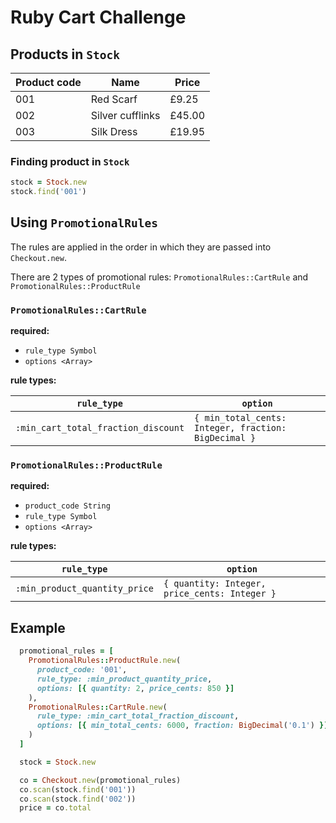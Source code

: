 # Ruby Cart Challenge

## Products in `Stock`

| Product code | Name             | Price  |
| ------------ | ---------------- | ------ |
| 001          | Red Scarf        | £9.25  |
| 002          | Silver cufflinks | £45.00 |
| 003          | Silk Dress       | £19.95 |

### Finding product in `Stock`

```ruby
stock = Stock.new
stock.find('001')
```

## Using `PromotionalRules`

The rules are applied in the order in which they are passed into `Checkout.new`.

There are 2 types of promotional rules: `PromotionalRules::CartRule` and `PromotionalRules::ProductRule`

### `PromotionalRules::CartRule`

**required:**

- `rule_type Symbol`
- `options <Array>`

**rule types:**

| `rule_type`                         | `option`                                             |
| ----------------------------------- | ---------------------------------------------------- |
| `:min_cart_total_fraction_discount` | `{ min_total_cents: Integer, fraction: BigDecimal }` |

### `PromotionalRules::ProductRule`

**required:**

- `product_code String`
- `rule_type Symbol`
- `options <Array>`

**rule types:**

| `rule_type`                   | `option`                                      |
| ----------------------------- | --------------------------------------------- |
| `:min_product_quantity_price` | `{ quantity: Integer, price_cents: Integer }` |

## Example

```ruby
  promotional_rules = [
    PromotionalRules::ProductRule.new(
      product_code: '001',
      rule_type: :min_product_quantity_price,
      options: [{ quantity: 2, price_cents: 850 }]
    ),
    PromotionalRules::CartRule.new(
      rule_type: :min_cart_total_fraction_discount,
      options: [{ min_total_cents: 6000, fraction: BigDecimal('0.1') }]
    )
  ]

  stock = Stock.new

  co = Checkout.new(promotional_rules)
  co.scan(stock.find('001'))
  co.scan(stock.find('002'))
  price = co.total
```
